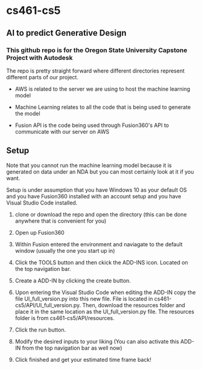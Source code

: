 # cs461-cs5

## AI to predict Generative Design

### This github repo is for the Oregon State University Capstone Project with Autodesk


The repo is pretty straight forward where different directories represent different parts of our project.

- AWS is related to the server we are using to host the machine learning model

- Machine Learning relates to all the code that is being used to generate the model

- Fusion API is the code being used through Fusion360's API to communicate with our server on AWS

## Setup
Note that you cannot run the machine learning model because it is generated on data under an NDA but you can most certainly look at it if you want.

Setup is under assumption that you have Windows 10 as your default OS and you have Fusion360 installed with an account setup and you have Visual Studio Code installed.

1. clone or download the repo and open the directory (this can be done anywhere that is convenient for you)

2. Open up Fusion360

3. Within Fusion entered the environment and naviagate to the default window (usually the one you start up in)

4. Click the TOOLS button and then ckick the ADD-INS icon. Located on the top navigation bar.

5. Create a ADD-IN by clicking the create button.

6. Upon entering the Visual Studio Code when editing the ADD-IN copy the file UI_full_version.py into this new file. File is located in cs461-cs5/API/UI_full_version.py. Then, download the resources folder and place it in the same location as the UI_full_version.py file. The resources folder is from cs461-cs5/API/resources. 

7. Click the run button.

8. Modify the desired inputs to your liking (You can also activate this ADD-IN from the top navigation bar as well now)

9. Click finished and get your estimated time frame back!
